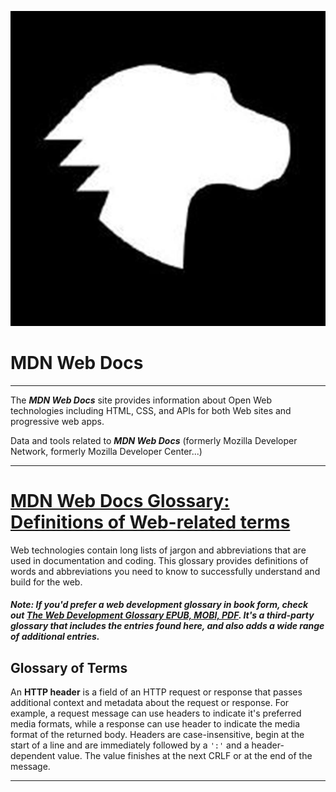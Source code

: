 ![MDN Web Docs](MDN-Web-Docs.png)

# MDN Web Docs

---

The ***MDN Web Docs*** site provides information about Open Web technologies including HTML, CSS, and APIs for both Web sites and progressive web apps.

Data and tools related to ***MDN Web Docs*** (formerly Mozilla Developer Network, formerly Mozilla Developer Center...)

---

# [MDN Web Docs Glossary: Definitions of Web-related terms](https://developer.mozilla.org/en-US/docs/Glossary)

Web technologies contain long lists of jargon and abbreviations that are used in documentation and coding. This glossary provides definitions of words and abbreviations you need to know to successfully understand and build for the web.

##### Note: If you'd prefer a web development glossary in book form, check out [The Web Development Glossary EPUB, MOBI, PDF](https://meiert.com/en/blog/the-web-development-glossary/). It's a third-party glossary that includes the entries found here, and also adds a wide range of additional entries.

## **Glossary of Terms**

An **HTTP header** is a field of an HTTP request or response that passes additional context and metadata about the request or response. For example, a request message can use headers to indicate it's preferred media formats, while a response can use header to indicate the media format of the returned body. Headers are case-insensitive, begin at the start of a line and are immediately followed by a `':'` and a header-dependent value. The value finishes at the next CRLF or at the end of the message.

---
